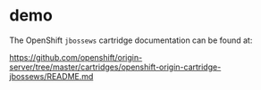 
demo
=======
The OpenShift `jbossews` cartridge documentation can be found at:

https://github.com/openshift/origin-server/tree/master/cartridges/openshift-origin-cartridge-jbossews/README.md

